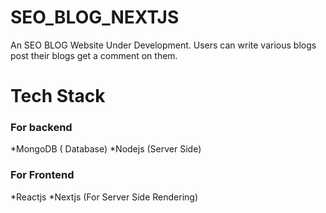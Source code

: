 # SEO_BLOG_NEXTJS
An SEO BLOG Website Under Development. Users can write various blogs post their blogs get a comment on them.

# Tech Stack
<h3>For backend</h3>
*MongoDB ( Database)
*Nodejs (Server Side)

<h3>For Frontend</h3>
*Reactjs
*Nextjs (For Server Side Rendering)
